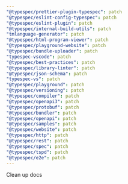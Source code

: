 ```yaml
---
"@typespec/prettier-plugin-typespec": patch
"@typespec/eslint-config-typespec": patch
"@typespec/eslint-plugin": patch
"@typespec/internal-build-utils": patch
"tmlanguage-generator": patch
"@typespec/html-program-viewer": patch
"@typespec/playground-website": patch
"@typespec/bundle-uploader": patch
"typespec-vscode": patch
"@typespec/best-practices": patch
"@typespec/library-linter": patch
"@typespec/json-schema": patch
"typespec-vs": patch
"@typespec/playground": patch
"@typespec/versioning": patch
"@typespec/compiler": patch
"@typespec/openapi3": patch
"@typespec/protobuf": patch
"@typespec/bundler": patch
"@typespec/openapi": patch
"@typespec/samples": patch
"@typespec/website": patch
"@typespec/http": patch
"@typespec/rest": patch
"@typespec/spec": patch
"@typespec/tspd": patch
"@typespec/e2e": patch
---
```


Clean up docs
